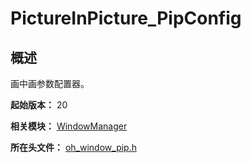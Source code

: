 # PictureInPicture_PipConfig

## 概述

画中画参数配置器。

**起始版本：** 20

**相关模块：** [WindowManager](capi-windowmanager.md)

**所在头文件：** [oh_window_pip.h](capi-oh-window-pip-h.md)